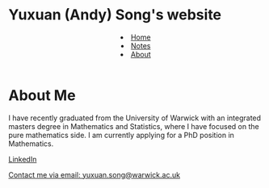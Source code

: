 <html>
    <link rel="stylesheet" href="style.css">
   <head>
      <h1>Yuxuan (Andy) Song's website</h1>
      </head> 
   <body>
      <header>   
      <nav, class = "row">
         <li class="masthead__menu-item">
          <a href="https://anduin-dk.github.io/AcademicWeb/index.html">Home</a>
            </li>
          <li class="masthead__menu-item">
          <a href="https://anduin-dk.github.io/AcademicWeb/notes.html">Notes</a>
            </li>
          <li class="masthead__menu-item">
          <a href="https://anduin-dk.github.io/AcademicWeb/about.html">About</a>
            </li>
      </nav>
      </header>
      <main>
            <div class=”profile”>
               <h1>About Me</h1>
               <p>I have recently graduated from the University of Warwick with an integrated masters degree in Mathematics and Statistics, 
                   where I have focused on the pure mathematics side. I am currently applying for a PhD position in Mathematics.</p>
            </div>  
         </div>        
      </main>
      <footer>
         <p><a href=”https://www.linkedin.com/in/yuxuan-song-2a9293200/”, target="_blank">LinkedIn</a></p>
         <p><a href="mailto:yuxuan.song@warwick.ac.uk">Contact me via email: yuxuan.song@warwick.ac.uk</a></p>
      </footer>
    </body>
</html>
